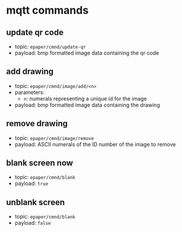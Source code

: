 # mqtt commands
## update qr code
- topic: `epaper/cmnd/update-qr`
- payload: bmp formatted image data containing the qr code

## add drawing
- topic: `epaper/cmnd/image/add/<n>`
- parameters:
    - `n`: numerals representing a unique id for the image
- payload: bmp formatted image data containing the drawing

## remove drawing
- topic: `epaper/cmnd/image/remove`
- payload: ASCII numerals of the ID number of the image to remove

## blank screen now
- topic: `epaper/cmnd/blank`
- payload: `true`

## unblank screen
- topic: `epaper/cmnd/blank`
- payload: `false`